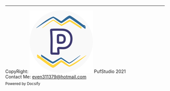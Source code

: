 ---

CopyRight: ![logo](https://raw.githubusercontent.com/even311379/TiledLevel/main/_media/favicon.png ':size=16 :no-zoom') PufStudio 2021  
Contact Me: even311379@hotmail.com  
<a href="https://docsify.js.org/" target="_blank" rel="noopener" style="text-decoration: none">
    <sub>Powered by Docsify</sub>
</a>
